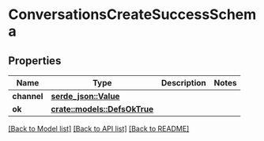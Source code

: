 # ConversationsCreateSuccessSchema

## Properties

Name | Type | Description | Notes
------------ | ------------- | ------------- | -------------
**channel** | [**serde_json::Value**](.md) |  | 
**ok** | [**crate::models::DefsOkTrue**](defs_ok_true.md) |  | 

[[Back to Model list]](../README.md#documentation-for-models) [[Back to API list]](../README.md#documentation-for-api-endpoints) [[Back to README]](../README.md)


